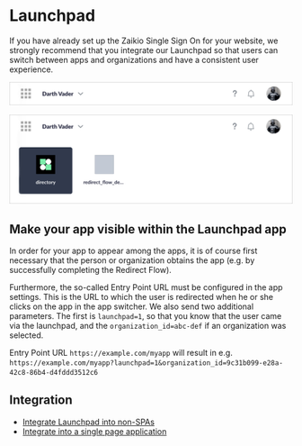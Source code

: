 # Launchpad

If you have already set up the Zaikio Single Sign On for your website, we strongly recommend that you integrate our Launchpad so that users can switch between apps and organizations and have a consistent user experience.

![Launchpad](./launchpad.png)

![Launchpad with App Switcher](./launchpad_app_switcher.png)

## Make your app visible within the Launchpad app

In order for your app to appear among the apps, it is of course first necessary that the person or organization obtains the app (e.g. by successfully completing the Redirect Flow).

Furthermore, the so-called Entry Point URL must be configured in the app settings. This is the URL to which the user is redirected when he or she clicks on the app in the app switcher. We also send two additional parameters. The first is `launchpad=1`, so that you know that the user came via the launchpad, and the `organization_id=abc-def` if an organization was selected.

Entry Point URL `https://example.com/myapp` will result in e.g. `https://example.com/myapp?launchpad=1&organization_id=9c31b099-e28a-42c8-86b4-d4fddd3512c6`

## Integration

- [Integrate Launchpad into non-SPAs](./default-integration.html)
- [Integrate into a single page application](./spa.html)
